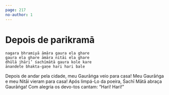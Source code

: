 ```yaml
---
page: 217
no-author: 1
---
```


# Depois de parikramā

    nagara bhramiyā āmāra gaura ela ghare
    gaura ela ghare āmāra nitāi ela ghare
    dhūlā jhāri’ śachīmātā gaura kole kare
    ānandete bhakta-gaṇe hari hari bale

Depois de andar pela cidade, meu Gaurāṅga veio para casa! Meu Gaurāṅga e meu Nitāi vieram para casa! Após limpá-Lo da poeira, Śachī Mātā abraça Gaurāṅga! Com alegria os devo-tos cantam: “Hari! Hari!”

